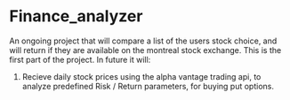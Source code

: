 # Finance_analyzer
An ongoing project that will compare a list of the users stock choice, and will return if they are available on the montreal stock exchange.
This is the first part of the project. In future it will:
1) Recieve daily stock prices using the alpha vantage trading api, to analyze predefined Risk / Return parameters, for buying put options. 

